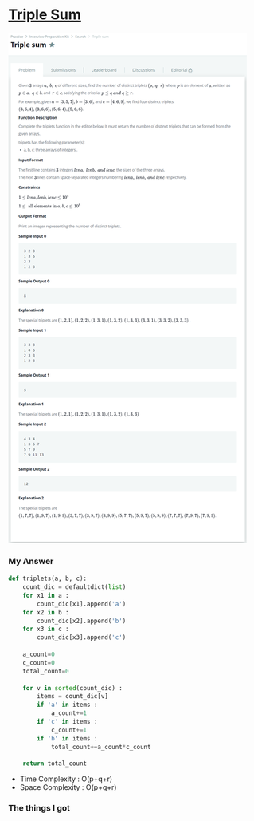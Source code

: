 # [Triple Sum](https://www.hackerrank.com/challenges/triple-sum/problem)

![image](Problem.png)



### My Answer

```python
def triplets(a, b, c):
    count_dic = defaultdict(list)
    for x1 in a : 
        count_dic[x1].append('a')
    for x2 in b : 
        count_dic[x2].append('b')
    for x3 in c : 
        count_dic[x3].append('c')   
  
    a_count=0
    c_count=0
    total_count=0
    
    for v in sorted(count_dic) : 
        items = count_dic[v]
        if 'a' in items : 
            a_count+=1
        if 'c' in items : 
            c_count+=1
        if 'b' in items : 
            total_count+=a_count*c_count
            
    return total_count
```

* Time Complexity : O(p+q+r)
* Space Complexity : O(p+q+r)



### The things I got
